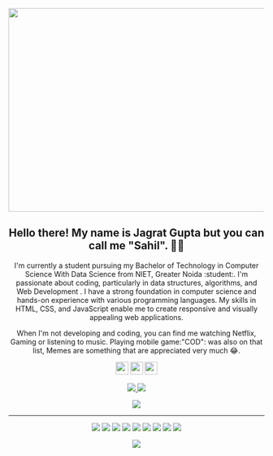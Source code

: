 <p align="center">
 <img  width="800" height="400" src="https://github.com/Terabyte17/Terabyte17/blob/master/social/yashs.gif">
</p>
<h2 align="center">Hello there! My name is Jagrat Gupta but you can call me "Sahil". 👋🤓</h2>
<p align="center">I'm currently a student pursuing my Bachelor of Technology in Computer Science With Data Science from NIET, Greater Noida :student:. I'm passionate about coding, particularly in data structures, algorithms, and Web Development . I have a strong foundation in computer science and hands-on experience with various programming languages. My skills in HTML, CSS, and JavaScript enable me to create responsive and visually appealing web applications. 
</p>

<p align="center">When I'm not developing and coding, you can find me watching Netflix, Gaming or listening to music. Playing mobile game:"COD": was also on that list, Memes are something that are appreciated very much 😂. </p>

<p align="center"><a href="#"><img src="https://img.shields.io/badge/twitter-%231DA1F2.svg?&style=for-the-badge&logo=twitter&logoColor=white" height=25></a> <a href="www.linkedin.com/in/sahil-gupta25"><img src="https://img.shields.io/badge/linkedin-%230077B5.svg?&style=for-the-badge&logo=linkedin&logoColor=white" height=25></a> <a href="https://www.instagram.com/i_sahil25_/"><img src="https://img.shields.io/badge/instagram-%23E4405F.svg?&style=for-the-badge&logo=instagram&logoColor=white" height=25></a> 
</p>

<p align=center>
  <a href="https://github.com/sahil25123">
    <img src="https://badges.pufler.dev/visits/Terabyte17/Terabyte17?style=flat-square&color=black&logo=github">
  </a>
  <a href="https://github.com/sahil25123?tab=repositories">
    <img src="https://badges.pufler.dev/repos/Terabyte17?style=flat-square&color=black&logo=github">
  </a>
</p>
<p align="center">
<a href="https://github.com/sahil25123"><img src="https://img.shields.io/github/followers/Terabyte17?style=social"></a>
</p>
<hr>
<p align="center">
<img src="https://img.shields.io/badge/TensorFlow%20-%23FF6F00.svg?&style=for-the-badge&logo=TensorFlow&logoColor=white" /> <img src="https://img.shields.io/badge/Keras%20-%23D00000.svg?&style=for-the-badge&logo=Keras&logoColor=white"/> <img src="https://img.shields.io/badge/javascript%20-%23323330.svg?&style=for-the-badge&logo=javascript&logoColor=%23F7DF1E"/> <img src="https://img.shields.io/badge/html5%20-%23E34F26.svg?&style=for-the-badge&logo=html5&logoColor=white"/> <img src="https://img.shields.io/badge/css3%20-%231572B6.svg?&style=for-the-badge&logo=css3&logoColor=white"/> <img src="https://img.shields.io/badge/python%20-%2314354C.svg?&style=for-the-badge&logo=python&logoColor=white"/> <img src="https://img.shields.io/badge/c++%20-%2300599C.svg?&style=for-the-badge&logo=c%2B%2B&ogoColor=white"/> <img src="https://img.shields.io/badge/git%20-%23F05033.svg?&style=for-the-badge&logo=git&logoColor=white"/> <img src="https://img.shields.io/badge/github%20-%23121011.svg?&style=for-the-badge&logo=github&logoColor=white"/>
</p>

<p align=center>  
  <img align=center src="https://camo.githubusercontent.com/a39600f06270231e404afcd0182ff13961246daf0b92a673e835eb0d78d22bf7/68747470733a2f2f6769746875622d726561646d652d73746174732e76657263656c2e6170702f6170693f757365726e616d653d736168696c32353132332673686f775f69636f6e733d74727565266c6f63616c653d656e">
</p>





